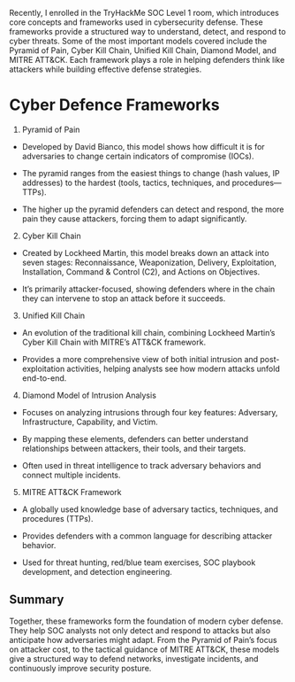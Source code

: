 Recently, I enrolled in the TryHackMe SOC Level 1 room, which introduces core concepts and frameworks used in cybersecurity defense. These frameworks provide a structured way to understand, detect, and respond to cyber threats. Some of the most important models covered include the Pyramid of Pain, Cyber Kill Chain, Unified Kill Chain, Diamond Model, and MITRE ATT&CK. Each framework plays a role in helping defenders think like attackers while building effective defense strategies.

# Cyber Defence Frameworks

1. Pyramid of Pain

* Developed by David Bianco, this model shows how difficult it is for adversaries to change certain indicators of compromise (IOCs).

* The pyramid ranges from the easiest things to change (hash values, IP addresses) to the hardest (tools, tactics, techniques, and procedures—TTPs).

* The higher up the pyramid defenders can detect and respond, the more pain they cause attackers, forcing them to adapt significantly.

2. Cyber Kill Chain

* Created by Lockheed Martin, this model breaks down an attack into seven stages: Reconnaissance, Weaponization, Delivery, Exploitation, Installation, Command & Control (C2), and Actions on Objectives.

* It’s primarily attacker-focused, showing defenders where in the chain they can intervene to stop an attack before it succeeds.

3. Unified Kill Chain

* An evolution of the traditional kill chain, combining Lockheed Martin’s Cyber Kill Chain with MITRE’s ATT&CK framework.

* Provides a more comprehensive view of both initial intrusion and post-exploitation activities, helping analysts see how modern attacks unfold end-to-end.

4. Diamond Model of Intrusion Analysis

* Focuses on analyzing intrusions through four key features: Adversary, Infrastructure, Capability, and Victim.

* By mapping these elements, defenders can better understand relationships between attackers, their tools, and their targets.

* Often used in threat intelligence to track adversary behaviors and connect multiple incidents.

5. MITRE ATT&CK Framework

* A globally used knowledge base of adversary tactics, techniques, and procedures (TTPs).

* Provides defenders with a common language for describing attacker behavior.

* Used for threat hunting, red/blue team exercises, SOC playbook development, and detection engineering.

## Summary
Together, these frameworks form the foundation of modern cyber defense. They help SOC analysts not only detect and respond to attacks but also anticipate how adversaries might adapt. From the Pyramid of Pain’s focus on attacker cost, to the tactical guidance of MITRE ATT&CK, these models give a structured way to defend networks, investigate incidents, and continuously improve security posture.
